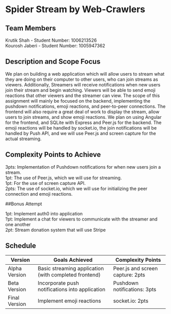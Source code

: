 # Spider Stream by Web-Crawlers

## Team Members

Krutik Shah - Student Number: 1006213526  
Kourosh Jaberi - Student Number: 1005947362

## Description and Scope Focus

We plan on building a web application which will allow users to stream what they are doing on their computer to other users, who can join streams as viewers. Additionally, Streamers will receive notifications when new users join their stream and begin watching. Viewers will be able to send emoji reactions that other viewers and the streamer can view. The scope of this assignment will mainly be focused on the backend, implementing the pushdown notifications, emoji reactions, and peer-to-peer connections. The frontend will also require a great deal of work to display the stream, allow users to join streams, and show emoji reactions. We plan on using Angular for the frontend, and SQLite with Express and Peer.js for the backend. The emoji reactions will be handled by socket.io, the join notifications will be handled by Push API, and we will use Peer.js and screen capture for the actual streaming.

## Complexity Points to Achieve

3pts: Implementation of Pushdown notifications for when new users join a stream.  
1pt: The use of Peer.js, which we will use for streaming.  
1pt: For the use of screen capture API.  
2pts: The use of socket.io, which we will use for initializing the peer connection and emoji reactions.

##Bonus Attempt

1pt: Implement auth0 into application  
?pt: Implement a chat for viewers to communicate with the streamer and one another  
2pt: Stream donation system that will use Stripe

## Schedule

| Version       | Goals Achieved                                        | Complexity Points                |
| ------------- | ----------------------------------------------------- | -------------------------------- |
| Alpha Version | Basic streaming application (with completed frontend) | Peer.js and screen capture: 2pts |
| Beta Version  | Incorporate push notifications into application       | Pushdown notifications: 3pts     |
| Final Version | Implement emoji reactions                             | socket.io: 2pts                  |

```

```
